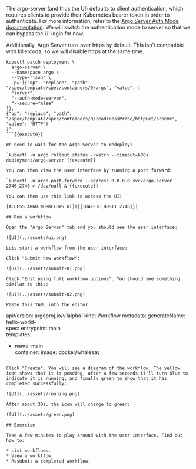 The argo-server (and thus the UI) defaults to client authentication, which requires clients to provide their Kubernetes bearer token in order to authenticate. For more information, refer to the [Argo Server Auth Mode documentation](https://argoproj.github.io/argo-workflows/argo-server-auth-mode/). We will switch the authentication mode to server so that we can bypass the UI login for now.

Additionally, Argo Server runs over https by default. This isn't compatible with killercoda, so we will disable https at the same time.

```
kubectl patch deployment \
  argo-server \
  --namespace argo \
  --type='json' \
  -p='[{"op": "replace", "path": "/spec/template/spec/containers/0/args", "value": [
  "server",
  "--auth-mode=server",
  "--secure=false"
]},
{"op": "replace", "path": "/spec/template/spec/containers/0/readinessProbe/httpGet/scheme", "value": "HTTP"}
]'
```{{execute}}

We need to wait for the Argo Server to redeploy:

`kubectl -n argo rollout status --watch --timeout=600s deployment/argo-server`{{execute}}

You can then view the user interface by running a port forward:

`kubectl -n argo port-forward --address 0.0.0.0 svc/argo-server 2746:2746 > /dev/null &`{{execute}}

You can then use this link to access the UI:

[ACCESS ARGO WORKFLOWS UI]({{TRAFFIC_HOST1_2746}})

## Run a workflow

Open the "Argo Server" tab and you should see the user interface:

![UI](../assets/ui.png)

Lets start a workflow from the user interface:

Click "Submit new workflow":

![UI](../assets/submit-01.png)

Click "Edit using full workflow options". You should see something similar to this:

![UI](../assets/submit-02.png)

Paste this YAML into the editor:

```
apiVersion: argoproj.io/v1alpha1
kind: Workflow
metadata:
  generateName: hello-world-  
spec:
  entrypoint: main        
  templates:
  - name: main           
    container: 
      image: docker/whalesay  
```{{copy}}

Click "Create". You will see a diagram of the workflow. The yellow icon shows that it is pending, after a few seconds it'll turn blue to indicate it is running, and finally green to show that it has completed successfully:

![UI](../assets/running.png)

After about 30s, the icon will change to green:

![UI](../assets/green.png)

## Exercise

Take a few minutes to play around with the user interface. Find out how to:
 
* List workflows.
* View a workflow.
* Resubmit a completed workflow.
